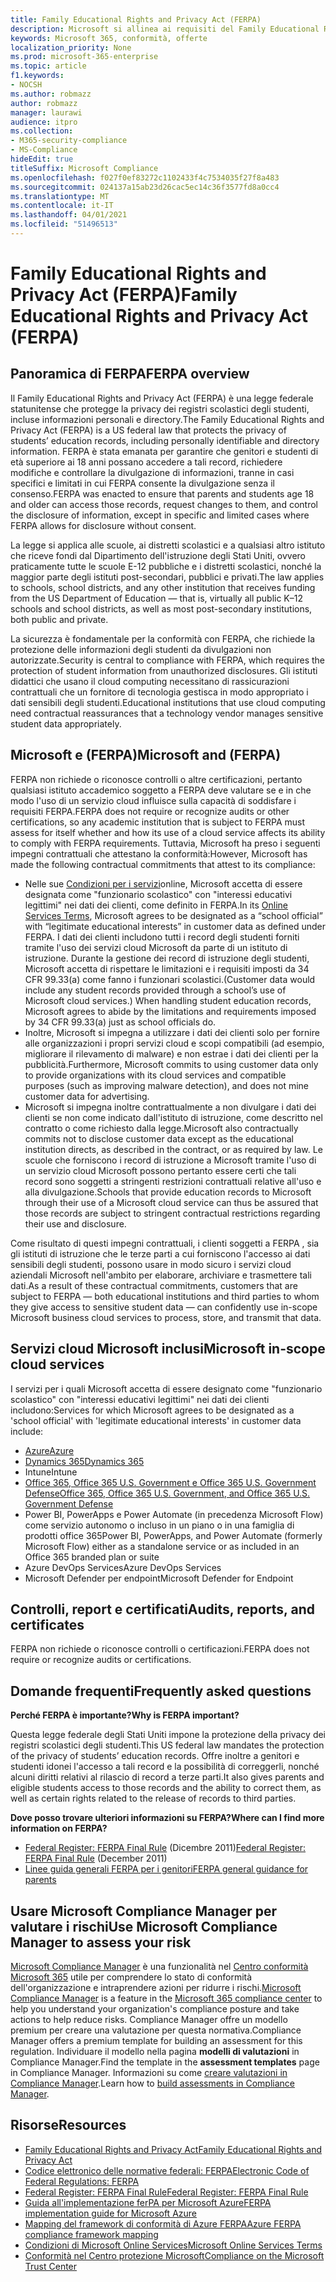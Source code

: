```yaml
---
title: Family Educational Rights and Privacy Act (FERPA)
description: Microsoft si allinea ai requisiti del Family Educational Rights and Privacy Act statunitense.
keywords: Microsoft 365, conformità, offerte
localization_priority: None
ms.prod: microsoft-365-enterprise
ms.topic: article
f1.keywords:
- NOCSH
ms.author: robmazz
author: robmazz
manager: laurawi
audience: itpro
ms.collection:
- M365-security-compliance
- MS-Compliance
hideEdit: true
titleSuffix: Microsoft Compliance
ms.openlocfilehash: f027f0ef83272c1102433f4c7534035f27f8a483
ms.sourcegitcommit: 024137a15ab23d26cac5ec14c36f3577fd8a0cc4
ms.translationtype: MT
ms.contentlocale: it-IT
ms.lasthandoff: 04/01/2021
ms.locfileid: "51496513"
---
```

# <a name="family-educational-rights-and-privacy-act-ferpa"></a><span data-ttu-id="6493c-104">Family Educational Rights and Privacy Act (FERPA)</span><span class="sxs-lookup"><span data-stu-id="6493c-104">Family Educational Rights and Privacy Act (FERPA)</span></span>

## <a name="ferpa-overview"></a><span data-ttu-id="6493c-105">Panoramica di FERPA</span><span class="sxs-lookup"><span data-stu-id="6493c-105">FERPA overview</span></span>

<span data-ttu-id="6493c-106">Il Family Educational Rights and Privacy Act (FERPA) è una legge federale statunitense che protegge la privacy dei registri scolastici degli studenti, incluse informazioni personali e directory.</span><span class="sxs-lookup"><span data-stu-id="6493c-106">The Family Educational Rights and Privacy Act (FERPA) is a US federal law that protects the privacy of students’ education records, including personally identifiable and directory information.</span></span> <span data-ttu-id="6493c-107">FERPA è stata emanata per garantire che genitori e studenti di età superiore ai 18 anni possano accedere a tali record, richiedere modifiche e controllare la divulgazione di informazioni, tranne in casi specifici e limitati in cui FERPA consente la divulgazione senza il consenso.</span><span class="sxs-lookup"><span data-stu-id="6493c-107">FERPA was enacted to ensure that parents and students age 18 and older can access those records, request changes to them, and control the disclosure of information, except in specific and limited cases where FERPA allows for disclosure without consent.</span></span>

<span data-ttu-id="6493c-108">La legge si applica alle scuole, ai distretti scolastici e a qualsiasi altro istituto che riceve fondi dal Dipartimento dell'istruzione degli Stati Uniti, ovvero praticamente tutte le scuole E-12 pubbliche e i distretti scolastici, nonché la maggior parte degli istituti post-secondari, pubblici e privati.</span><span class="sxs-lookup"><span data-stu-id="6493c-108">The law applies to schools, school districts, and any other institution that receives funding from the US Department of Education — that is, virtually all public K–12 schools and school districts, as well as most post-secondary institutions, both public and private.</span></span>

<span data-ttu-id="6493c-109">La sicurezza è fondamentale per la conformità con FERPA, che richiede la protezione delle informazioni degli studenti da divulgazioni non autorizzate.</span><span class="sxs-lookup"><span data-stu-id="6493c-109">Security is central to compliance with FERPA, which requires the protection of student information from unauthorized disclosures.</span></span> <span data-ttu-id="6493c-110">Gli istituti didattici che usano il cloud computing necessitano di rassicurazioni contrattuali che un fornitore di tecnologia gestisca in modo appropriato i dati sensibili degli studenti.</span><span class="sxs-lookup"><span data-stu-id="6493c-110">Educational institutions that use cloud computing need contractual reassurances that a technology vendor manages sensitive student data appropriately.</span></span>

## <a name="microsoft-and-ferpa"></a><span data-ttu-id="6493c-111">Microsoft e (FERPA)</span><span class="sxs-lookup"><span data-stu-id="6493c-111">Microsoft and (FERPA)</span></span>

<span data-ttu-id="6493c-112">FERPA non richiede o riconosce controlli o altre certificazioni, pertanto qualsiasi istituto accademico soggetto a FERPA deve valutare se e in che modo l'uso di un servizio cloud influisce sulla capacità di soddisfare i requisiti FERPA.</span><span class="sxs-lookup"><span data-stu-id="6493c-112">FERPA does not require or recognize audits or other certifications, so any academic institution that is subject to FERPA must assess for itself whether and how its use of a cloud service affects its ability to comply with FERPA requirements.</span></span> <span data-ttu-id="6493c-113">Tuttavia, Microsoft ha preso i seguenti impegni contrattuali che attestano la conformità:</span><span class="sxs-lookup"><span data-stu-id="6493c-113">However, Microsoft has made the following contractual commitments that attest to its compliance:</span></span>

- <span data-ttu-id="6493c-114">Nelle sue [Condizioni per i servizi](https://aka.ms/Online-Services-Terms)online, Microsoft accetta di essere designata come "funzionario scolastico" con "interessi educativi legittimi" nei dati dei clienti, come definito in FERPA.</span><span class="sxs-lookup"><span data-stu-id="6493c-114">In its [Online Services Terms](https://aka.ms/Online-Services-Terms), Microsoft agrees to be designated as a “school official” with “legitimate educational interests” in customer data as defined under FERPA.</span></span> <span data-ttu-id="6493c-115">I dati dei clienti includono tutti i record degli studenti forniti tramite l'uso dei servizi cloud Microsoft da parte di un istituto di istruzione. Durante la gestione dei record di istruzione degli studenti, Microsoft accetta di rispettare le limitazioni e i requisiti imposti da 34 CFR 99.33(a) come fanno i funzionari scolastici.</span><span class="sxs-lookup"><span data-stu-id="6493c-115">(Customer data would include any student records provided through a school’s use of Microsoft cloud services.) When handling student education records, Microsoft agrees to abide by the limitations and requirements imposed by 34 CFR 99.33(a) just as school officials do.</span></span>
- <span data-ttu-id="6493c-116">Inoltre, Microsoft si impegna a utilizzare i dati dei clienti solo per fornire alle organizzazioni i propri servizi cloud e scopi compatibili (ad esempio, migliorare il rilevamento di malware) e non estrae i dati dei clienti per la pubblicità.</span><span class="sxs-lookup"><span data-stu-id="6493c-116">Furthermore, Microsoft commits to using customer data only to provide organizations with its cloud services and compatible purposes (such as improving malware detection), and does not mine customer data for advertising.</span></span>
- <span data-ttu-id="6493c-117">Microsoft si impegna inoltre contrattualmente a non divulgare i dati dei clienti se non come indicato dall'istituto di istruzione, come descritto nel contratto o come richiesto dalla legge.</span><span class="sxs-lookup"><span data-stu-id="6493c-117">Microsoft also contractually commits not to disclose customer data except as the educational institution directs, as described in the contract, or as required by law.</span></span> <span data-ttu-id="6493c-118">Le scuole che forniscono i record di istruzione a Microsoft tramite l'uso di un servizio cloud Microsoft possono pertanto essere certi che tali record sono soggetti a stringenti restrizioni contrattuali relative all'uso e alla divulgazione.</span><span class="sxs-lookup"><span data-stu-id="6493c-118">Schools that provide education records to Microsoft through their use of a Microsoft cloud service can thus be assured that those records are subject to stringent contractual restrictions regarding their use and disclosure.</span></span>

<span data-ttu-id="6493c-119">Come risultato di questi impegni contrattuali, i clienti soggetti a FERPA , sia gli istituti di istruzione che le terze parti a cui forniscono l'accesso ai dati sensibili degli studenti, possono usare in modo sicuro i servizi cloud aziendali Microsoft nell'ambito per elaborare, archiviare e trasmettere tali dati.</span><span class="sxs-lookup"><span data-stu-id="6493c-119">As a result of these contractual commitments, customers that are subject to FERPA — both educational institutions and third parties to whom they give access to sensitive student data — can confidently use in-scope Microsoft business cloud services to process, store, and transmit that data.</span></span>

## <a name="microsoft-in-scope-cloud-services"></a><span data-ttu-id="6493c-120">Servizi cloud Microsoft inclusi</span><span class="sxs-lookup"><span data-stu-id="6493c-120">Microsoft in-scope cloud services</span></span>

<span data-ttu-id="6493c-121">I servizi per i quali Microsoft accetta di essere designato come "funzionario scolastico" con "interessi educativi legittimi" nei dati dei clienti includono:</span><span class="sxs-lookup"><span data-stu-id="6493c-121">Services for which Microsoft agrees to be designated as a 'school official' with 'legitimate educational interests' in customer data include:</span></span>

- [<span data-ttu-id="6493c-122">Azure</span><span class="sxs-lookup"><span data-stu-id="6493c-122">Azure</span></span>](https://aka.ms/AzureCompliance)
- [<span data-ttu-id="6493c-123">Dynamics 365</span><span class="sxs-lookup"><span data-stu-id="6493c-123">Dynamics 365</span></span>](https://aka.ms/d365-compliance-list)
- <span data-ttu-id="6493c-124">Intune</span><span class="sxs-lookup"><span data-stu-id="6493c-124">Intune</span></span>
- [<span data-ttu-id="6493c-125">Office 365, Office 365 U.S. Government e Office 365 U.S. Government Defense</span><span class="sxs-lookup"><span data-stu-id="6493c-125">Office 365, Office 365 U.S. Government, and Office 365 U.S. Government Defense</span></span>](https://go.microsoft.com/fwlink/p/?LinkID=2077751)
- <span data-ttu-id="6493c-126">Power BI, PowerApps e Power Automate (in precedenza Microsoft Flow) come servizio autonomo o incluso in un piano o in una famiglia di prodotti office 365</span><span class="sxs-lookup"><span data-stu-id="6493c-126">Power BI, PowerApps, and Power Automate (formerly Microsoft Flow) either as a standalone service or as included in an Office 365 branded plan or suite</span></span>
- <span data-ttu-id="6493c-127">Azure DevOps Services</span><span class="sxs-lookup"><span data-stu-id="6493c-127">Azure DevOps Services</span></span>
- <span data-ttu-id="6493c-128">Microsoft Defender per endpoint</span><span class="sxs-lookup"><span data-stu-id="6493c-128">Microsoft Defender for Endpoint</span></span>

## <a name="audits-reports-and-certificates"></a><span data-ttu-id="6493c-129">Controlli, report e certificati</span><span class="sxs-lookup"><span data-stu-id="6493c-129">Audits, reports, and certificates</span></span>

<span data-ttu-id="6493c-130">FERPA non richiede o riconosce controlli o certificazioni.</span><span class="sxs-lookup"><span data-stu-id="6493c-130">FERPA does not require or recognize audits or certifications.</span></span>

## <a name="frequently-asked-questions"></a><span data-ttu-id="6493c-131">Domande frequenti</span><span class="sxs-lookup"><span data-stu-id="6493c-131">Frequently asked questions</span></span>

<span data-ttu-id="6493c-132">**Perché FERPA è importante?**</span><span class="sxs-lookup"><span data-stu-id="6493c-132">**Why is FERPA important?**</span></span>

<span data-ttu-id="6493c-133">Questa legge federale degli Stati Uniti impone la protezione della privacy dei registri scolastici degli studenti.</span><span class="sxs-lookup"><span data-stu-id="6493c-133">This US federal law mandates the protection of the privacy of students’ education records.</span></span> <span data-ttu-id="6493c-134">Offre inoltre a genitori e studenti idonei l'accesso a tali record e la possibilità di correggerli, nonché alcuni diritti relativi al rilascio di record a terze parti.</span><span class="sxs-lookup"><span data-stu-id="6493c-134">It also gives parents and eligible students access to those records and the ability to correct them, as well as certain rights related to the release of records to third parties.</span></span>

<span data-ttu-id="6493c-135">**Dove posso trovare ulteriori informazioni su FERPA?**</span><span class="sxs-lookup"><span data-stu-id="6493c-135">**Where can I find more information on FERPA?**</span></span>

- <span data-ttu-id="6493c-136">[Federal Register: FERPA Final Rule](https://aka.ms/ferpa-reg) (Dicembre 2011)</span><span class="sxs-lookup"><span data-stu-id="6493c-136">[Federal Register: FERPA Final Rule](https://aka.ms/ferpa-reg) (December 2011)</span></span>
- [<span data-ttu-id="6493c-137">Linee guida generali FERPA per i genitori</span><span class="sxs-lookup"><span data-stu-id="6493c-137">FERPA general guidance for parents</span></span>](https://www2.ed.gov/policy/gen/guid/fpco/ferpa/parents.html)

## <a name="use-microsoft-compliance-manager-to-assess-your-risk"></a><span data-ttu-id="6493c-138">Usare Microsoft Compliance Manager per valutare i rischi</span><span class="sxs-lookup"><span data-stu-id="6493c-138">Use Microsoft Compliance Manager to assess your risk</span></span>

<span data-ttu-id="6493c-139">[Microsoft Compliance Manager](/microsoft-365/compliance/compliance-manager) è una funzionalità nel [Centro conformità Microsoft 365](/microsoft-365/compliance/microsoft-365-compliance-center) utile per comprendere lo stato di conformità dell'organizzazione e intraprendere azioni per ridurre i rischi.</span><span class="sxs-lookup"><span data-stu-id="6493c-139">[Microsoft Compliance Manager](/microsoft-365/compliance/compliance-manager) is a feature in the [Microsoft 365 compliance center](/microsoft-365/compliance/microsoft-365-compliance-center) to help you understand your organization's compliance posture and take actions to help reduce risks.</span></span> <span data-ttu-id="6493c-140">Compliance Manager offre un modello premium per creare una valutazione per questa normativa.</span><span class="sxs-lookup"><span data-stu-id="6493c-140">Compliance Manager offers a premium template for building an assessment for this regulation.</span></span> <span data-ttu-id="6493c-141">Individuare il modello nella pagina **modelli di valutazioni** in Compliance Manager.</span><span class="sxs-lookup"><span data-stu-id="6493c-141">Find the template in the **assessment templates** page in Compliance Manager.</span></span> <span data-ttu-id="6493c-142">Informazioni su come [creare valutazioni in Compliance Manager](/microsoft-365/compliance/compliance-manager-assessments).</span><span class="sxs-lookup"><span data-stu-id="6493c-142">Learn how to [build assessments in Compliance Manager](/microsoft-365/compliance/compliance-manager-assessments).</span></span>

## <a name="resources"></a><span data-ttu-id="6493c-143">Risorse</span><span class="sxs-lookup"><span data-stu-id="6493c-143">Resources</span></span>

- [<span data-ttu-id="6493c-144">Family Educational Rights and Privacy Act</span><span class="sxs-lookup"><span data-stu-id="6493c-144">Family Educational Rights and Privacy Act</span></span>](https://www.ed.gov/policy/gen/guid/fpco/ferpa/index.html)
- [<span data-ttu-id="6493c-145">Codice elettronico delle normative federali: FERPA</span><span class="sxs-lookup"><span data-stu-id="6493c-145">Electronic Code of Federal Regulations: FERPA</span></span>](https://aka.ms/FERPA-GPO)
- [<span data-ttu-id="6493c-146">Federal Register: FERPA Final Rule</span><span class="sxs-lookup"><span data-stu-id="6493c-146">Federal Register: FERPA Final Rule</span></span>](https://aka.ms/ferpa-reg)
- [<span data-ttu-id="6493c-147">Guida all'implementazione ferPA per Microsoft Azure</span><span class="sxs-lookup"><span data-stu-id="6493c-147">FERPA implementation guide for Microsoft Azure</span></span>](https://aka.ms/azureferpa)
- [<span data-ttu-id="6493c-148">Mapping del framework di conformità di Azure FERPA</span><span class="sxs-lookup"><span data-stu-id="6493c-148">Azure FERPA compliance framework mapping</span></span>](https://aka.ms/AzureFERPAMapping)
- [<span data-ttu-id="6493c-149">Condizioni di Microsoft Online Services</span><span class="sxs-lookup"><span data-stu-id="6493c-149">Microsoft Online Services Terms</span></span>](https://aka.ms/Online-Services-Terms)
- [<span data-ttu-id="6493c-150">Conformità nel Centro protezione Microsoft</span><span class="sxs-lookup"><span data-stu-id="6493c-150">Compliance on the Microsoft Trust Center</span></span>](https://www.microsoft.com/trust-center/compliance/compliance-overview)
